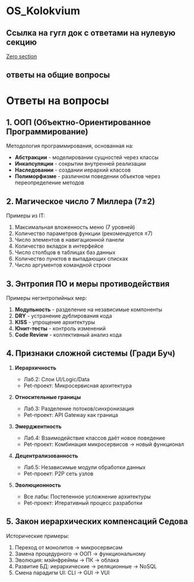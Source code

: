 # OS_Kolokvium
## Ссылка на гугл док с ответами на нулевую секцию
[Zero section](https://docs.google.com/document/d/1OzZfsNv6uLW7IWXM5jYNhid80JkUV06QVpKlExg7KB4/edit?hl=ru&tab=t.0)
## ответы на общие вопросы
# Ответы на вопросы

## 1. ООП (Объектно-Ориентированное Программирование)
Методология программирования, основанная на:
- **Абстракции** - моделировании сущностей через классы
- **Инкапсуляции** - сокрытии внутренней реализации
- **Наследовании** - создании иерархий классов
- **Полиморфизме** - различном поведении объектов через переопределение методов

## 2. Магическое число 7 Миллера (7±2)
Примеры из IT:
1. Максимальная вложенность меню (7 уровней)
2. Количество параметров функции (рекомендуется ≤7)
3. Число элементов в навигационной панели
4. Количество вкладок в интерфейсе
5. Число столбцов в таблицах баз данных
6. Количество пунктов в выпадающих списках
7. Число аргументов командной строки

## 3. Энтропия ПО и меры противодействия
Примеры негэнтропийных мер:
1. **Модульность** - разделение на независимые компоненты
2. **DRY** - устранение дублирования кода
3. **KISS** - упрощение архитектуры
4. **Юнит-тесты** - контроль изменений
5. **Code Review** - коллективный анализ кода

## 4. Признаки сложной системы (Гради Буч)
1. **Иерархичность**  
   - Лаб.2: Слои UI/Logic/Data  
   - Pet-проект: Микросервисная архитектура

2. **Относительные границы**  
   - Лаб.3: Разделение потоков/синхронизация  
   - Pet-проект: API Gateway как граница

3. **Эмерджентность**  
   - Лаб.4: Взаимодействие классов даёт новое поведение  
   - Pet-проект: Комбинация микросервисов → новый функционал

4. **Децентрализованность**  
   - Лаб.5: Независимые модули обработки данных  
   - Pet-проект: P2P сеть узлов

5. **Эволюционность**  
   - Все лабы: Постепенное усложнение архитектуры  
   - Pet-проект: Итеративный процесс разработки

## 5. Закон иерархических компенсаций Седова
Исторические примеры:
1. Переход от монолитов → микросервисам
2. Замена процедурного → ООП → функциональному
3. Эволюция: мэйнфреймы → ПК → облака
4. Развитие БД: иерархические → реляционные → NoSQL
5. Смена парадигм UI: CLI → GUI → VUI

